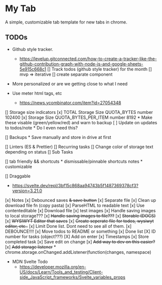 # My Tab

A simple, customizable tab template for new tabs in chrome. 

## TODOs
* Github style tracker.
  * https://levelup.gitconnected.com/how-to-create-a-tracker-like-the-github-contribution-graph-with-node-js-and-google-sheets-5e915c668c1
	[] Track todos (github style tracker) for the month
	[] mvp => iterative
	[] create separate component

* More personalized or are we getting close to what I need
* Use meter html tags, etc
  * https://news.ycombinator.com/item?id=27054348

[] Storage size indicators
	[x] TOTAL Storage Size 
		QUOTA_BYTES number 102400
	[x] Storage Size 
		QUOTA_BYTES_PER_ITEM number 8192
		* Make these visable (green/yellow/red) and warn to backup
	[ ] Update on updates to todos/note
		* Do I even need this?

[] Backups
    * Save manually and store in drive at first

[] Linters (ES & Prettier)
[] Recurring tasks
[] Change color of storage text depending on status
[] Sub Tasks

[] tab friendly && shortcuts
	* dismissable/pinnable shortcuts notes
	* customizable

[] Draggable
  * https://svelte.dev/repl/3bf15c868aa94743b5f1487369378cf3?version=3.21.0

[x] Notes
	[x] Debounced saves ~~& save button~~
	[x] Separate file
	[x] Clean up download file fn (copy pasta)
	[x] ParseHTML to readable text 
	[x] Use contenteditable
	[x] Download file
	[x] test images
	[x] Handle saving images to local storage???
	[x] ~~Handle saving images to file???~~
    [x] ~~Storable (DOCS)~~
	[x] ~~WYSIWYT Editor that saves~~
	[x] ~~Create seperate file for todos, wysiwyt editor, etc..~~
[x] Limit Done list. Dont need to see all of them.
[x] DEBOUNCE!!!!
[x] Move todos to README or something
[x] Done list
[X] ID number for tasks (object???)
[X] Add on enter
[x] Timestamps
[x] Store completed task
[x] Save edit on change
[x] ~~Add way to dev on this easier?~~
[x] ~~Add storage listener~~
    * chrome.storage.onChanged.addListener(function(changes, namespace) 

* MDN Svelte Todo 
  * https://developer.mozilla.org/en-US/docs/Learn/Tools_and_testing/Client-side_JavaScript_frameworks/Svelte_variables_props